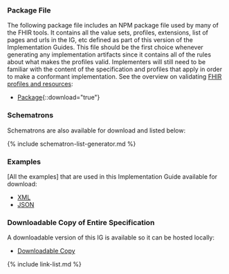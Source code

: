 ### Package File

The following package file includes an NPM package file used by many of the FHIR tools.  It contains all the value sets, profiles, extensions, list of pages and urls in the IG, etc defined as part of this version of the Implementation Guides. This file should be the first choice whenever generating any implementation artifacts since it contains all of the rules about what makes the profiles valid. Implementers will still need to be familiar with the content of the specification and profiles that apply in order to make a conformant implementation. See the overview on validating [FHIR profiles and resources]({{site.data.fhir.path}}validation.html):

- [Package](package.tgz){::download="true"}

### Schematrons

Schematrons are also available for download and listed below:

<!-- ================================================ -->
<!--  use this line to include an autogenerated list of all examples from the remove it if you would like to hand generate it -->

{% include schematron-list-generator.md %}
<!-- ================================================ -->

### Examples

[All the examples] that are used in this Implementation Guide available for download:

- [XML](examples.xml.zip)
- [JSON](examples.json.zip)

### Downloadable Copy of Entire Specification

A downloadable version of this IG is available so it can be hosted locally:

- [Downloadable Copy](full-ig.zip)

{% include link-list.md %}
